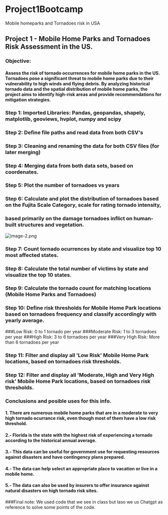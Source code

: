 # Project1Bootcamp
Mobile homeparks and Tornadoes risk in USA
## Project 1 - Mobile Home Parks and Tornadoes Risk Assessment in the US.

### Objective: 

#### Assess the risk of tornado occurrences for mobile home parks in the US. Tornadoes pose a significant threat to mobile home parks due to their vulnerability to high winds and flying debris. By analyzing historical tornado data and the spatial distribution of mobile home parks, the project aims to identify high-risk areas and provide recommendations for mitigation strategies.

### Step 1: Imported Libraries: Pandas, geopandas, shapely, matplotlib, geoviews, hvplot, numpy and scipy

### Step 2: Define file paths and read data from both CSV's

### Step 3: Cleaning and renaming the data for both CSV files (for later merging)

### Step 4: Merging data from both data sets, based on coordenates.

### Step 5: Plot the number of tornadoes vs years

### Step 6: Calculate and plot the distribution of tornadoes based on the Fujita Scale Category, scale for rating tornado intensity, 
### based primarily on the damage tornadoes inflict on human-built structures and vegetation.

![image-2.png](attachment:image-2.png)

### Step 7: Count tornado ocurrences by state and visualize top 10 most affected states.

### Step 8: Calculate the total number of victims by state and visualize the top 10 states.

### Step 9: Calculate the tornado count for matching locations (Mobile Home Parks and Tornadoes)

### Step 10: Define risk thresholds for Mobile Home Park locations based on tornadoes frequency and classify accordingly with yearly average.
 
###Low Risk: 0 to 1 tornado per year
###Moderate Risk: 1 to 3 tornadoes per year
###High Risk: 3 to 6 tornadoes per year
###Very High Risk: More than 6 tornadoes per year

### Step 11: Filter and display all 'Low Risk' Mobile Home Park locations, based on tornadoes risk thresholds.

### Step 12: Filter and display all 'Moderate, High and Very High risk' Mobile Home Park locations, based on tornadoes risk thresholds.

### Conclusions and posible uses for this info.

#### 1. There are numerous mobile home parks that are in a moderate to very high tornado ocurrance risk, even though most of them have a low risk threshold.
#### 2.- Florida is the state with the highest risk of experiencing a tornado according to the historical annual average.
#### 3.- This data can be useful for government use for requesting resources against disasters and have contingency plans prepared.
#### 4.- The data can help select an appropriate place to vacation or live in a mobile home. 
#### 5.- The data can also be used by insurers to offer insurance against natural disasters on high tornado risk sites.


###Final note: We used code that we see in class but laso we us Chatgpt as reference to solve some points of the code.


